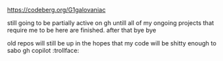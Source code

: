 https://codeberg.org/G1galovaniac

still going to be partially active on gh untill all of my ongoing projects that require me to be here are finished. after that bye bye

old repos will still be up in the hopes that my code will be shitty enough to sabo gh copilot :trollface:
